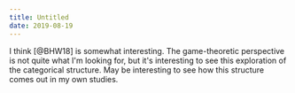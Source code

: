 ```yaml
---
title: Untitled
date: 2019-08-19
---
```

I think [@BHW18] is somewhat interesting. The game-theoretic perspective
is not quite what I'm looking for, but it's interesting to see this
exploration of the categorical structure. May be interesting to see how
this structure comes out in my own studies.
